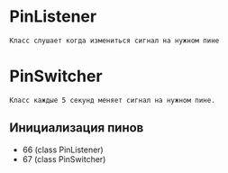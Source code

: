 # PinListener
```
Класс слушает когда измениться сигнал на нужном пине
```

# PinSwitcher
```
Класс каждые 5 секунд меняет сигнал на нужном пине.
```

## Инициализация пинов
* 66 (class PinListener)
* 67 (class PinSwitcher)
